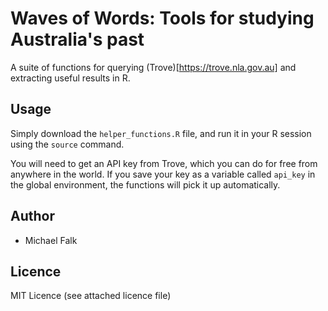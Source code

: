 # Waves of Words: Tools for studying Australia's past

A suite of functions for querying (Trove)[https://trove.nla.gov.au] and extracting useful results in R.

## Usage

Simply download the `helper_functions.R` file, and run it in your R session using the `source` command.

You will need to get an API key from Trove, which you can do for free from anywhere in the world. If you save your key as a variable called `api_key` in the global environment, the functions will pick it up automatically.

## Author

* Michael Falk

## Licence

MIT Licence (see attached licence file)